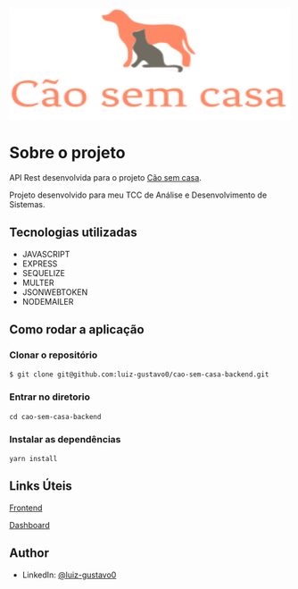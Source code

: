 <p style="text-align: center">
<img src='src/assets/logo-header.svg' alt='Imagem de um cachorro e um gato' width='100%' height= '200' />
</p>

# Sobre o projeto

API Rest desenvolvida para o projeto [Cão sem casa](https://github.com/luiz-gustavo0/cao-sem-casa-frontend).

Projeto desenvolvido para meu TCC de Análise e Desenvolvimento de Sistemas.

## Tecnologias utilizadas

- JAVASCRIPT
- EXPRESS
- SEQUELIZE
- MULTER
- JSONWEBTOKEN
- NODEMAILER

## Como rodar a aplicação

### Clonar o repositório

```
$ git clone git@github.com:luiz-gustavo0/cao-sem-casa-backend.git
```

### Entrar no diretorio

```
cd cao-sem-casa-backend
```

### Instalar as dependências

```
yarn install
```

## Links Úteis
[Frontend](https://github.com/luiz-gustavo0/cao-sem-casa-frontend)

[Dashboard](https://github.com/luiz-gustavo0/cao-sem-casa-dashborad)

## Author

- LinkedIn: [@luiz-gustavo0](https://www.linkedin.com/in/luiz-gustavo0/)
